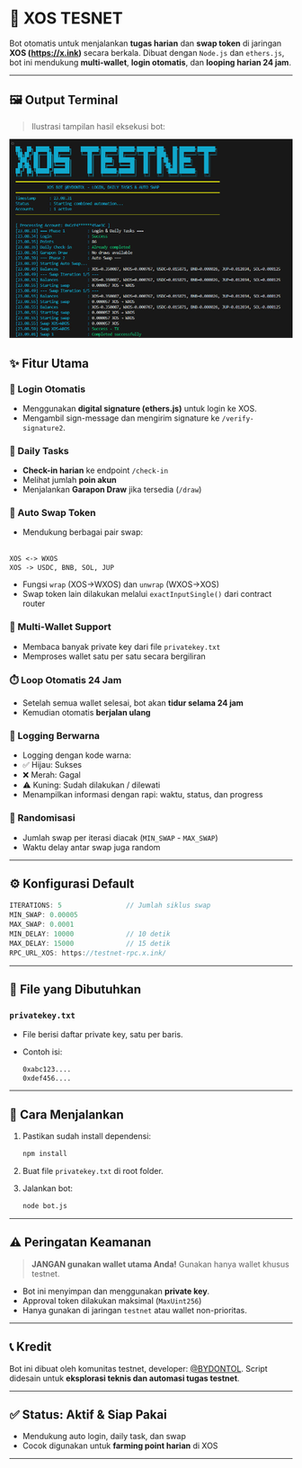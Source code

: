 
# 🤖 XOS TESNET

Bot otomatis untuk menjalankan **tugas harian** dan **swap token** di jaringan **XOS (https://x.ink)** secara berkala. Dibuat dengan `Node.js` dan `ethers.js`, bot ini mendukung **multi-wallet**, **login otomatis**, dan **looping harian 24 jam**.

---

## 🖼️ Output Terminal

> Ilustrasi tampilan hasil eksekusi bot:

<p align="center">
  <img src="assets/xos.jpg" alt="XOS Bot Output" width="1000"/>
</p>


## ✨ Fitur Utama

### 🔐 Login Otomatis
- Menggunakan **digital signature (ethers.js)** untuk login ke XOS.
- Mengambil sign-message dan mengirim signature ke `/verify-signature2`.

### 📅 Daily Tasks
- **Check-in harian** ke endpoint `/check-in`
- Melihat jumlah **poin akun**
- Menjalankan **Garapon Draw** jika tersedia (`/draw`)

### 🔄 Auto Swap Token
- Mendukung berbagai pair swap:
```

XOS <-> WXOS
XOS -> USDC, BNB, SOL, JUP

````
- Fungsi `wrap` (XOS→WXOS) dan `unwrap` (WXOS→XOS)
- Swap token lain dilakukan melalui `exactInputSingle()` dari contract router

### 🧍 Multi-Wallet Support
- Membaca banyak private key dari file `privatekey.txt`
- Memproses wallet satu per satu secara bergiliran

### ⏱️ Loop Otomatis 24 Jam
- Setelah semua wallet selesai, bot akan **tidur selama 24 jam**
- Kemudian otomatis **berjalan ulang**

### 🎨 Logging Berwarna
- Logging dengan kode warna:
- ✅ Hijau: Sukses
- ❌ Merah: Gagal
- ⚠️ Kuning: Sudah dilakukan / dilewati
- Menampilkan informasi dengan rapi: waktu, status, dan progress

### 🎲 Randomisasi
- Jumlah swap per iterasi diacak (`MIN_SWAP` - `MAX_SWAP`)
- Waktu delay antar swap juga random

---

## ⚙️ Konfigurasi Default

```js
ITERATIONS: 5                // Jumlah siklus swap
MIN_SWAP: 0.00005
MAX_SWAP: 0.0001
MIN_DELAY: 10000             // 10 detik
MAX_DELAY: 15000             // 15 detik
RPC_URL_XOS: https://testnet-rpc.x.ink/
````

---

## 📁 File yang Dibutuhkan

### `privatekey.txt`

* File berisi daftar private key, satu per baris.
* Contoh isi:

  ```
  0xabc123....
  0xdef456....
  ```

---

## 🚀 Cara Menjalankan

1. Pastikan sudah install dependensi:

   ```bash
   npm install
   ```

2. Buat file `privatekey.txt` di root folder.

3. Jalankan bot:

   ```bash
   node bot.js
   ```

---

## ⚠️ Peringatan Keamanan

> **JANGAN gunakan wallet utama Anda!**
> Gunakan hanya wallet khusus testnet.

* Bot ini menyimpan dan menggunakan **private key**.
* Approval token dilakukan maksimal (`MaxUint256`)
* Hanya gunakan di jaringan `testnet` atau wallet non-prioritas.

---

## 📞 Kredit

Bot ini dibuat oleh komunitas testnet, developer: [@BYDONTOL](https://t.me/FxcTe).
Script didesain untuk **eksplorasi teknis dan automasi tugas testnet**.

---

## ✅ Status: Aktif & Siap Pakai

* Mendukung auto login, daily task, dan swap
* Cocok digunakan untuk **farming point harian** di XOS

---
